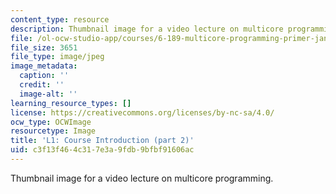 ```yaml
---
content_type: resource
description: Thumbnail image for a video lecture on multicore programming.
file: /ol-ocw-studio-app/courses/6-189-multicore-programming-primer-january-iap-2007/c3f13f464c317e3a9fdb9bfbf91606ac_l2.jpg
file_size: 3651
file_type: image/jpeg
image_metadata:
  caption: ''
  credit: ''
  image-alt: ''
learning_resource_types: []
license: https://creativecommons.org/licenses/by-nc-sa/4.0/
ocw_type: OCWImage
resourcetype: Image
title: 'L1: Course Introduction (part 2)'
uid: c3f13f46-4c31-7e3a-9fdb-9bfbf91606ac
---
```

Thumbnail image for a video lecture on multicore programming.